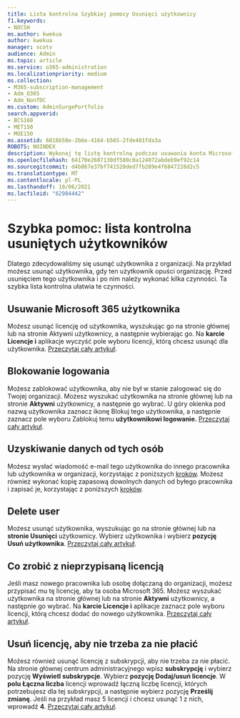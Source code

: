 ```yaml
---
title: Lista kontrolna Szybkiej pomocy Usunięci użytkownicy
f1.keywords:
- NOCSH
ms.author: kwekua
author: kwekua
manager: scotv
audience: Admin
ms.topic: article
ms.service: o365-administration
ms.localizationpriority: medium
ms.collection:
- M365-subscription-management
- Adm_O365
- Adm_NonTOC
ms.custom: AdminSurgePortfolio
search.appverid:
- BCS160
- MET150
- MOE150
ms.assetid: 6016b50e-2b6e-4164-b565-2fde401fda3a
ROBOTS: NOINDEX
description: Wykonaj tę listę kontrolną podczas usuwania konta Microsoft 365 konta.
ms.openlocfilehash: 64170e2607130df580c0a124072abdeb9ef92c14
ms.sourcegitcommit: d4b867e37bf741528ded7fb289e4f6847228d2c5
ms.translationtype: MT
ms.contentlocale: pl-PL
ms.lasthandoff: 10/06/2021
ms.locfileid: "62984442"
---
```

# <a name="quick-help-deleted-users-checklist"></a>Szybka pomoc: lista kontrolna usuniętych użytkowników

Dlatego zdecydowaliśmy się usunąć użytkownika z organizacji. Na przykład możesz usunąć użytkownika, gdy ten użytkownik opuści organizację. Przed usunięciem tego użytkownika i po nim należy wykonać kilka czynności. Ta szybka lista kontrolna ułatwia te czynności.
  
## <a name="remove-the-microsoft-365-license-from-the-user"></a>Usuwanie Microsoft 365 użytkownika

Możesz usunąć licencję od użytkownika, wyszukując go na stronie głównej lub na stronie Aktywni użytkownicy,  a następnie wybierając go. Na **karcie Licencje i** aplikacje wyczyść pole wyboru licencji, którą chcesz usunąć dla użytkownika. [Przeczytaj cały artykuł](../manage/remove-licenses-from-users.md).
  
## <a name="block-sign-in"></a>Blokowanie logowania

Możesz zablokować użytkownika, aby nie był w stanie zalogować się do Twojej organizacji. Możesz wyszukać użytkownika na stronie głównej lub na stronie **Aktywni** użytkownicy, a następnie go wybrać. U góry okienka pod nazwą użytkownika zaznacz ikonę Blokuj tego użytkownika, a  następnie zaznacz pole wyboru Zablokuj temu **użytkownikowi logowanie.** [Przeczytaj cały artykuł](../add-users/assign-admin-roles.md).
  
## <a name="get-their-data"></a>Uzyskiwanie danych od tych osób

Możesz wysłać wiadomość e-mail tego użytkownika do innego pracownika lub użytkownika w organizacji, korzystając z poniższych [kroków](../add-users/remove-former-employee.md). Możesz również wykonać kopię zapasową dowolnych danych od byłego pracownika i zapisać je, korzystając z poniższych [kroków](../add-users/get-access-to-and-back-up-a-former-user-s-data.md).
  
## <a name="delete-user"></a>Delete user

Możesz usunąć użytkownika, wyszukując go na stronie głównej lub na **stronie Usunięci** użytkownicy. Wybierz użytkownika i wybierz **pozycję Usuń użytkownika**. [Przeczytaj cały artykuł](../add-users/delete-a-user.md).
  
## <a name="what-to-do-with-the-unassigned-license"></a>Co zrobić z nieprzypisaną licencją

Jeśli masz nowego pracownika lub osobę dołączaną do organizacji, możesz przypisać mu tę licencję, aby ta osoba Microsoft 365. Możesz wyszukać użytkownika na stronie głównej lub na stronie **Aktywni** użytkownicy, a następnie go wybrać. Na **karcie Licencje i** aplikacje zaznacz pole wyboru licencji, którą chcesz dodać do nowego użytkownika. [Przeczytaj cały artykuł](../manage/assign-licenses-to-users.md).
  
## <a name="remove-license-so-you-dont-have-to-pay-for-it"></a>Usuń licencję, aby nie trzeba za nie płacić

Możesz również usunąć licencję z subskrypcji, aby nie trzeba za nie płacić. Na stronie głównej centrum administracyjnego wpisz **subskrypcję** i wybierz pozycję **Wyświetl subskrypcje**. Wybierz **pozycję Dodaj/usuń licencje**. W **polu Łączna liczba** licencji wprowadź łączną liczbę licencji, których potrzebujesz dla tej subskrypcji, a następnie wybierz pozycję **Prześlij zmianę**. Jeśli na przykład masz 5 licencji i chcesz usunąć 1 z nich, wprowadź **4**. [Przeczytaj cały artykuł](../../commerce/licenses/buy-licenses.md).